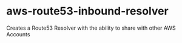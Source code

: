 # aws-route53-inbound-resolver
Creates a Route53 Resolver with the ability to share with other AWS Accounts
